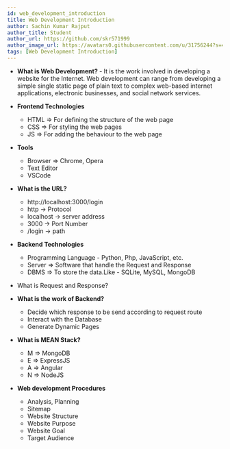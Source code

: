 ```yaml
---
id: web_development_introduction
title: Web Development Introduction
author: Sachin Kumar Rajput
author_title: Student
author_url: https://github.com/skr571999
author_image_url: https://avatars0.githubusercontent.com/u/31756244?s=460&u=0710d9191ec50054e523f08a477df8b6b97f442c&v=4
tags: [Web Development Introduction]
---
```


- **What is Web Development?** - It is the work involved in developing a website for the Internet. Web development can range from developing a simple single static page of plain text to complex web-based internet applications, electronic businesses, and social network services.

- **Frontend Technologies**

  - HTML ⇒ For defining the structure of the web page
  - CSS ⇒ For styling the web pages
  - JS ⇒ For adding the behaviour to the web page

- **Tools**

  - Browser ⇒ Chrome, Opera
  - Text Editor
  - VSCode

- **What is the URL?**

  - http://localhost:3000/login
  - http → Protocol
  - localhost → server address
  - 3000 → Port Number
  - /login → path

- **Backend Technologies**

  - Programming Language - Python, Php, JavaScript, etc.
  - Server ⇒ Software that handle the Request and Response
  - DBMS ⇒ To store the data.Like - SQLite, MySQL, MongoDB

- What is Request and Response?

- **What is the work of Backend?**

  - Decide which response to be send according to request route
  - Interact with the Database
  - Generate Dynamic Pages

- **What is MEAN Stack?**

  - M ⇒ MongoDB
  - E ⇒ ExpressJS
  - A ⇒ Angular
  - N ⇒ NodeJS

- **Web development Procedures**
  - Analysis, Planning
  - Sitemap
  - Website Structure
  - Website Purpose
  - Website Goal
  - Target Audience
